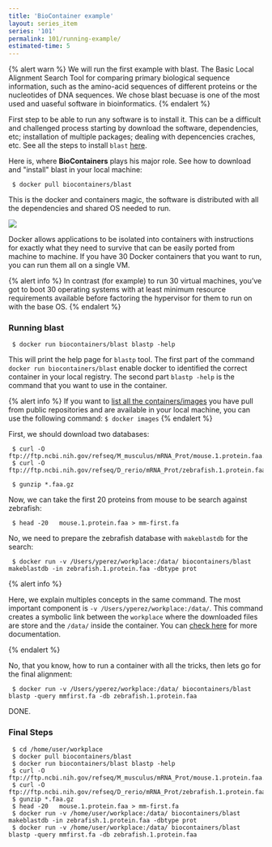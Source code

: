 ```yaml
---
title: 'BioContainer example'
layout: series_item
series: '101'
permalink: 101/running-example/
estimated-time: 5
---
```


{% alert warn %}
We will run the first example with blast. The Basic Local Alignment Search Tool for comparing primary biological sequence
information, such as the amino-acid sequences of different proteins or the nucleotides of DNA sequences.
We chose blast becuase is one of the most used and uaseful software in bioinformatics.
{% endalert %}

First step to be able to run any software is to install it. This can be a difficult and challenged process starting by download
the software, dependencies, etc; installation of multiple packages; dealing with depencencies craches, etc. See all the steps
to install `blast` [here](https://www.ncbi.nlm.nih.gov/books/NBK279671/).  

Here is, where **BioContainers** plays his major role. See how to download and "install" blast in your local machine:

~~~
 $ docker pull biocontainers/blast
~~~

This is the docker and containers magic, the software is distributed with all the dependencies and shared OS needed to run.

<img class="splashIcon" src="{{ site.baseurl}}img/series/101/what.gif">

Docker allows applications to be isolated into containers with instructions for exactly what they need to survive that can be easily ported
from machine to machine. If you have 30 Docker containers that you want to run, you can run them all on a single VM.

{% alert info %}
 In contrast (for example) to run 30 virtual machines, you’ve got to boot 30 operating systems with at least minimum resource
 requirements available before factoring the hypervisor for them to run on with the base OS.
{% endalert %}

### Running blast

~~~
 $ docker run biocontainers/blast blastp -help
~~~

This will print the help page for `blastp` tool. The first part of the command `docker run biocontainers/blast` enable docker
to identified the correct container in your local registry. The second part `blastp -help` is the command that you want to
use in the container.

{% alert info %}
 If you want to [list all the containers/images](https://docs.docker.com/engine/reference/commandline/images/) you have pull from public repositories and are available in your
 local machine, you can use the following command: `$ docker images`
{% endalert %}


First, we should download two databases:

~~~
 $ curl -O ftp://ftp.ncbi.nih.gov/refseq/M_musculus/mRNA_Prot/mouse.1.protein.faa.gz
 $ curl -O ftp://ftp.ncbi.nih.gov/refseq/D_rerio/mRNA_Prot/zebrafish.1.protein.faa.gz

 $ gunzip *.faa.gz
~~~

Now, we can take the first 20 proteins from mouse to be search against  zebrafish:

~~~
 $ head -20   mouse.1.protein.faa > mm-first.fa
~~~

No, we need to prepare the zebrafish database with `makeblastdb` for the search:

~~~
 $ docker run -v /Users/yperez/workplace:/data/ biocontainers/blast makeblastdb -in zebrafish.1.protein.faa -dbtype prot
~~~

{% alert info %}                                                                                                                  

 Here, we explain multiples concepts in the same command. The most important component is `-v /Users/yperez/workplace:/data/`. This command creates a symbolic link
 between the `workplace` where the downloaded files are store and the `/data/` inside the container. You can [check here](/developer-manual/biocontainers-input-output/) for more documentation.  

{% endalert %}


No, that you know, how to run a container with all the tricks, then lets go for the final alignment:

~~~
 $ docker run -v /Users/yperez/workplace:/data/ biocontainers/blast blastp -query mmfirst.fa -db zebrafish.1.protein.faa
~~~

DONE.

### Final Steps

~~~
 $ cd /home/user/workplace
 $ docker pull biocontainers/blast
 $ docker run biocontainers/blast blastp -help
 $ curl -O ftp://ftp.ncbi.nih.gov/refseq/M_musculus/mRNA_Prot/mouse.1.protein.faa.gz    
 $ curl -O ftp://ftp.ncbi.nih.gov/refseq/D_rerio/mRNA_Prot/zebrafish.1.protein.faa.gz
 $ gunzip *.faa.gz
 $ head -20   mouse.1.protein.faa > mm-first.fa
 $ docker run -v /home/user/workplace:/data/ biocontainers/blast makeblastdb -in zebrafish.1.protein.faa -dbtype prot
 $ docker run -v /home/user/workplace:/data/ biocontainers/blast blastp -query mmfirst.fa -db zebrafish.1.protein.faa
~~~
